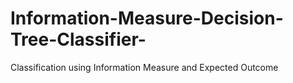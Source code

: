 # Information-Measure-Decision-Tree-Classifier-
Classification using Information Measure and Expected Outcome 
